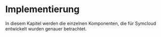 # Implementierung

In diesem Kapitel werden die einzelnen Komponenten, die für Symcloud entwickelt wurden genauer betrachtet.
